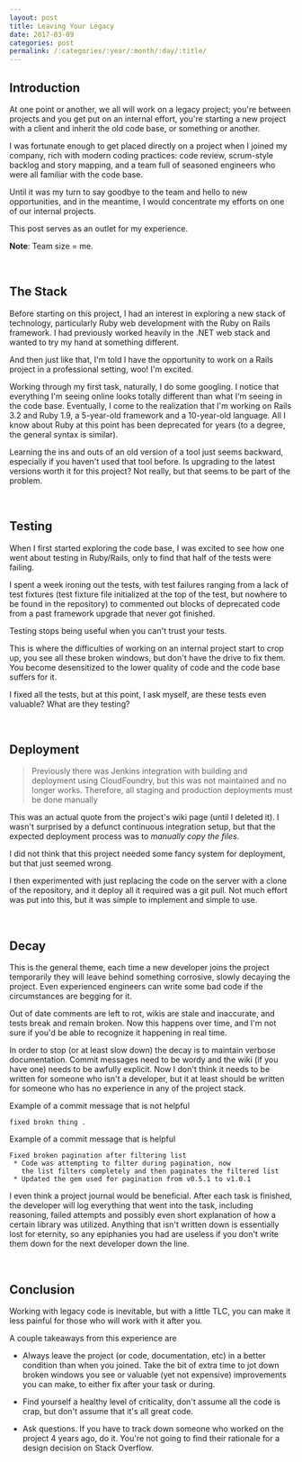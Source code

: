 ```yaml
---
layout: post
title: Leaving Your Legacy
date: 2017-03-09
categories: post
permalink: /:categories/:year/:month/:day/:title/
---
```


## Introduction

At one point or another, we all will work on a legacy project; you're between projects and you get put on an internal effort, you're starting a new project with a client and inherit the old code base, or something or another.

I was fortunate enough to get placed directly on a project when I joined my company, rich with modern coding practices: code review, scrum-style backlog and story mapping, and a team full of seasoned engineers who were all familiar with the code base.

Until it was my turn to say goodbye to the team and hello to new opportunities, and in the meantime, I would concentrate my efforts on one of our internal projects.

This post serves as an outlet for my experience.

**Note**: Team size = me.

<br>

## The Stack

Before starting on this project, I had an interest in exploring a new stack of technology, particularly Ruby web development with the Ruby on Rails framework. I had previously worked heavily in the .NET web stack and wanted to try my hand at something different. 

And then just like that, I'm told I have the opportunity to work on a Rails project in a professional setting, woo! I'm excited.

Working through my first task, naturally, I do some googling. I notice that everything I'm seeing online looks totally different than what I'm seeing in the code base. Eventually, I come to the realization that I'm working on Rails 3.2 and Ruby 1.9, a 5-year-old framework and a 10-year-old language. All I know about Ruby at this point has been deprecated for years (to a degree, the general syntax is similar).

Learning the ins and outs of an old version of a tool just seems backward, especially if you haven't used that tool before. Is upgrading to the latest versions worth it for this project? Not really, but that seems to be part of the problem.

<br>

## Testing

When I first started exploring the code base, I was excited to see how one went about testing in Ruby/Rails, only to find that half of the tests were failing. 

I spent a week ironing out the tests, with test failures ranging from a lack of test fixtures (test fixture file initialized at the top of the test, but nowhere to be found in the repository) to commented out blocks of deprecated code from a past framework upgrade that never got finished.

Testing stops being useful when you can't trust your tests.

This is where the difficulties of working on an internal project start to crop up, you see all these broken windows, but don't have the drive to fix them. You become desensitized to the lower quality of code and the code base suffers for it.

I fixed all the tests, but at this point, I ask myself, are these tests even valuable? What are they testing?

<br>

## Deployment

>Previously there was Jenkins integration with building and deployment using CloudFoundry, but this was not maintained and no longer works. Therefore, all staging and production deployments must be done manually

This was an actual quote from the project's wiki page (until I deleted it). I wasn't surprised by a defunct continuous integration setup, but that the expected deployment process was to *manually copy the files*. 

I did not think that this project needed some fancy system for deployment, but that just seemed wrong. 

I then experimented with just replacing the code on the server with a clone of the repository, and it deploy all it required was a git pull. Not much effort was put into this, but it was simple to implement and simple to use.

<br>

## Decay

This is the general theme, each time a new developer joins the project temporarily they will leave behind something corrosive, slowly decaying the project. Even experienced engineers can write some bad code if the circumstances are begging for it. 

Out of date comments are left to rot, wikis are stale and inaccurate, and tests break and remain broken. Now this happens over time, and I'm not sure if you'd be able to recognize it happening in real time. 

In order to stop (or at least slow down) the decay is to maintain verbose documentation. Commit messages need to be wordy and the wiki (if you have one) needs to be awfully explicit. Now I don't think it needs to be written for someone who isn't a developer, but it at least should be written for someone who has no experience in any of the project stack. 

Example of a commit message that is not helpful

~~~
fixed brokn thing .
~~~

Example of a commit message that is helpful

~~~
Fixed broken pagination after filtering list
 * Code was attempting to filter during pagination, now 
   the list filters completely and then paginates the filtered list
 * Updated the gem used for pagination from v0.5.1 to v1.0.1
~~~

I even think a project journal would be beneficial. After each task is finished, the developer will log everything that went into the task, including reasoning, failed attempts and possibly even short explanation of how a certain library was utilized. Anything that isn't written down is essentially lost for eternity, so any epiphanies you had are useless if you don't write them down for the next developer down the line.

<br>

## Conclusion

Working with legacy code is inevitable, but with a little TLC, you can make it less painful for those who will work with it after you. 

A couple takeaways from this experience are

* Always leave the project (or code, documentation, etc) in a better condition than when you joined. Take the bit of extra time to jot down broken windows you see or valuable (yet not expensive) improvements you can make, to either fix after your task or during.

* Find yourself a healthy level of criticality, don't assume all the code is crap, but don't assume that it's all great code.

* Ask questions. If you have to track down someone who worked on the project 4 years ago, do it. You're not going to find their rationale for a design decision on Stack Overflow.